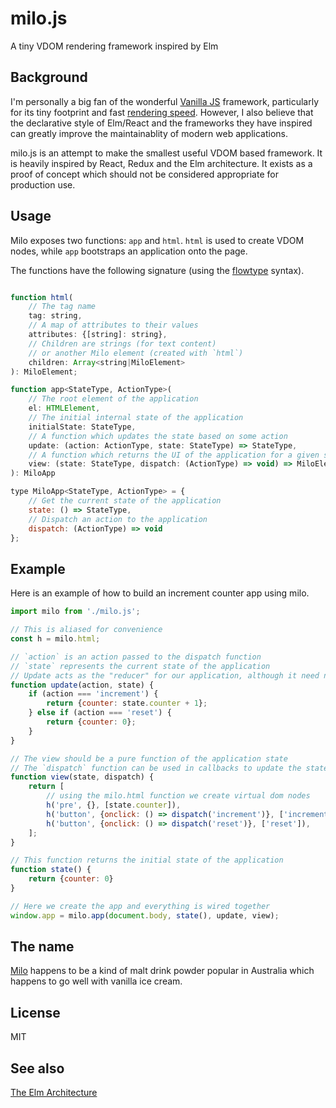 # milo.js
A tiny VDOM rendering framework inspired by Elm

## Background
I'm personally a big fan of the wonderful [Vanilla JS](http://vanilla-js.com) framework,
particularly for its tiny footprint and fast 
[rendering speed](http://www.stefankrause.net/js-frameworks-benchmark7/table.html).
However, I also believe that the declarative style of Elm/React and the frameworks they
have inspired can greatly improve the maintainablity of modern web applications.

milo.js is an attempt to make the smallest useful VDOM based framework. It is heavily
inspired by React, Redux and the Elm architecture. It exists as a proof of concept which
should not be considered appropriate for production use.

## Usage

Milo exposes two functions: `app` and `html`. `html` is used to create VDOM nodes,
while `app` bootstraps an application onto the page.

The functions have the following signature (using the [flowtype](https://flow.org/)
syntax).

```javascript

function html(
    // The tag name
    tag: string,
    // A map of attributes to their values
    attributes: {[string]: string},
    // Children are strings (for text content)
    // or another Milo element (created with `html`)
    children: Array<string|MiloElement>
): MiloElement;

function app<StateType, ActionType>(
    // The root element of the application
    el: HTMLElement,
    // The initial internal state of the application
    initialState: StateType,
    // A function which updates the state based on some action
    update: (action: ActionType, state: StateType) => StateType,
    // A function which returns the UI of the application for a given state
    view: (state: StateType, dispatch: (ActionType) => void) => MiloElement
): MiloApp

type MiloApp<StateType, ActionType> = {
    // Get the current state of the application
    state: () => StateType,
    // Dispatch an action to the application
    dispatch: (ActionType) => void
};

```

## Example

Here is an example of how to build an increment counter app using milo.

```javascript
import milo from './milo.js';

// This is aliased for convenience
const h = milo.html;

// `action` is an action passed to the dispatch function
// `state` represents the current state of the application
// Update acts as the "reducer" for our application, although it need not be a pure function
function update(action, state) {
    if (action === 'increment') {
        return {counter: state.counter + 1};
    } else if (action === 'reset') {
        return {counter: 0};
    }
}

// The view should be a pure function of the application state
// The `dispatch` function can be used in callbacks to update the state
function view(state, dispatch) {
    return [
        // using the milo.html function we create virtual dom nodes
        h('pre', {}, [state.counter]),
        h('button', {onclick: () => dispatch('increment')}, ['increment']),
        h('button', {onclick: () => dispatch('reset')}, ['reset']),
    ];
}

// This function returns the initial state of the application
function state() {
    return {counter: 0}
}

// Here we create the app and everything is wired together
window.app = milo.app(document.body, state(), update, view);
```

## The name

[Milo](https://en.wikipedia.org/wiki/Milo_(drink)) happens to be a kind of malt drink
powder popular in Australia which happens to go well with vanilla ice cream.

## License

MIT

## See also

[The Elm Architecture](https://guide.elm-lang.org/architecture/)
